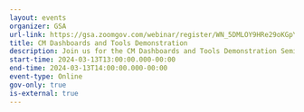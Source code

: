 ```yaml
---
layout: events
organizer: GSA
url-link: https://gsa.zoomgov.com/webinar/register/WN_5DMLOY9HRe29oKGpYm9-_Q?utm_medium=email&utm_source=govDelivery#/registration
title: CM Dashboards and Tools Demonstration
description: Join us for the CM Dashboards and Tools Demonstration Seminar!
start-time: 2024-03-13T13:00:00.000-00:00
end-time: 2024-03-13T14:00:00.000-00:00
event-type: Online
gov-only: true
is-external: true
---
```

